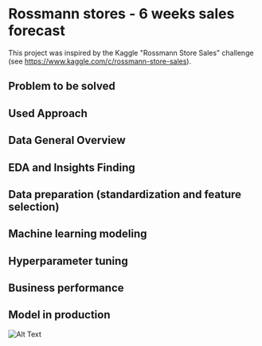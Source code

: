 # Rossmann stores - 6 weeks sales forecast

This project was inspired by the Kaggle "Rossmann Store Sales" challenge (see https://www.kaggle.com/c/rossmann-store-sales). 

## Problem to be solved 

## Used Approach

## Data General Overview

## EDA and Insights Finding

## Data preparation (standardization and feature selection)

## Machine learning modeling

## Hyperparameter tuning

## Business performance

## Model in production

![Alt Text](bot.gif)
